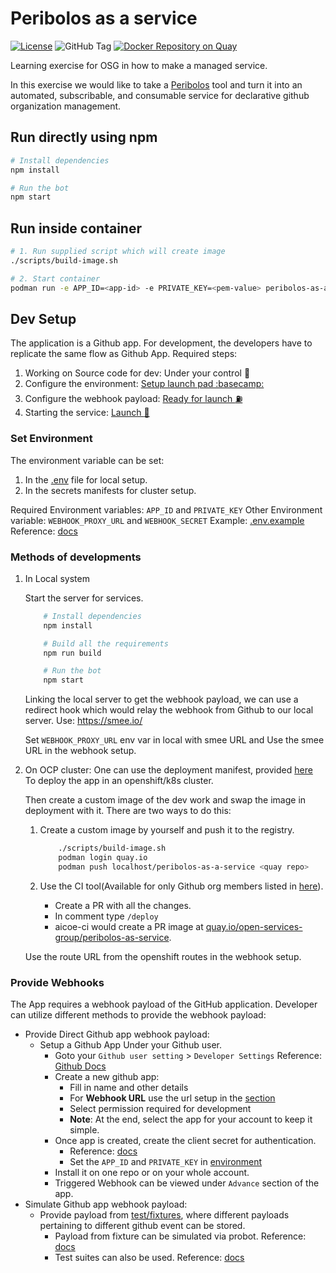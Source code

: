 # Peribolos as a service

[![License](https://img.shields.io/badge/License-MIT-blue.svg)](https://github.com/open-services-group/peribolos-as-a-service/blob/main/LICENSE)
![GitHub Tag](https://img.shields.io/github/v/tag/open-services-group/peribolos-as-a-service?style=plastic)
[![Docker Repository on Quay](https://quay.io/repository/open-services-group/peribolos-as-a-service/status "Docker Repository on Quay")](https://quay.io/repository/open-services-group/peribolos-as-a-service)

Learning exercise for OSG in how to make a managed service.

In this exercise we would like to take a [Peribolos](https://github.com/kubernetes/test-infra/tree/master/prow/cmd/peribolos) tool and turn it into an automated, subscribable, and consumable service for declarative github organization management.

<!-- Following instructions were taken from generated README file and headers were edited to be better understandable - more information about generating Probot app can be found here: https://probot.github.io/docs/development/#generating-a-new-app-->
## Run directly using npm

```sh
# Install dependencies
npm install

# Run the bot
npm start
```

## Run inside container

```sh
# 1. Run supplied script which will create image
./scripts/build-image.sh

# 2. Start container
podman run -e APP_ID=<app-id> -e PRIVATE_KEY=<pem-value> peribolos-as-a-service
```

## Dev Setup

The application is a Github app. For development, the developers have to replicate the same flow as Github App.
Required steps:

1. Working on Source code for dev: Under your control :jack_o_lantern:
2. Configure the environment: [Setup launch pad :basecamp:](#set-environment)
3. Configure the webhook payload: [Ready for launch :fuelpump:](#provide-webhooks)
4. Starting the service: [Launch :rocket:](#methods-of-developments)

### Set Environment

The environment variable can be set:

1. In the [.env](./.env) file for local setup.
2. In the secrets manifests for cluster setup.

Required Environment variables: `APP_ID` and `PRIVATE_KEY`
Other Environment variable: `WEBHOOK_PROXY_URL` and `WEBHOOK_SECRET`
Example: [.env.example](./.env.example)
Reference: [docs](https://probot.github.io/docs/configuration/)

### Methods of developments

1. In Local system

    Start the server for services.

    ```sh
        # Install dependencies
        npm install

        # Build all the requirements
        npm run build

        # Run the bot
        npm start
    ```

    Linking the local server to get the webhook payload,
    we can use a redirect hook which would relay the webhook from Github to our local server.
    Use: https://smee.io/

    Set `WEBHOOK_PROXY_URL` env var in local with smee URL and Use the smee URL in the webhook setup.
2. On OCP cluster:
    One can use the deployment manifest, provided [here](./manifests/)
    To deploy the app in an openshift/k8s cluster.

    Then create a custom image of the dev work and swap the image in deployment with it.
    There are two ways to do this:
    1. Create a custom image by yourself and push it to the registry.

        ```sh
            ./scripts/build-image.sh
            podman login quay.io
            podman push localhost/peribolos-as-a-service <quay repo>
        ```

    2. Use the CI tool(Available for only Github org members listed in [here](./OWNERS)).
        * Create a PR with all the changes.
        * In comment type `/deploy`
        * aicoe-ci would create a PR image at [quay.io/open-services-group/peribolos-as-service](https://quay.io/repository/open-services-group/peribolos-as-service?tab=tags).

    Use the route URL from the openshift routes in the webhook setup.

### Provide Webhooks

The App requires a webhook payload of the GitHub application.
Developer can utilize different methods to provide the webhook payload:

* Provide Direct Github app webhook payload:
  * Setup a Github App Under your Github user.
    * Goto your `Github user setting` > `Developer Settings`
        Reference: [Github Docs](https://docs.github.com/en/developers/apps/building-github-apps/creating-a-github-app)
    * Create a new github app:
      * Fill in name and other details
      * For **Webhook URL** use the url setup in the [section](#methods-of-developments)
      * Select permission required for development
      * **Note**: At the end, select the app for your account to keep it simple.
    * Once app is created, create the client secret for authentication.
      * Reference: [docs](https://docs.github.com/en/developers/apps/building-github-apps/authenticating-with-github-apps)
      * Set the `APP_ID` and `PRIVATE_KEY` in [environment](#set-environment)
    * Install it on one repo or on your whole account.
    * Triggered Webhook can be viewed under `Advance` section of the app.
* Simulate Github app webhook payload:
  * Provide payload from [test/fixtures](./test/fixtures/), where different payloads pertaining to different github event can be stored.
    * Payload from fixture can be simulated via probot. Reference: [docs](https://probot.github.io/docs/simulating-webhooks/)
    * Test suites can also be used. Reference: [docs](https://probot.github.io/docs/testing/)
